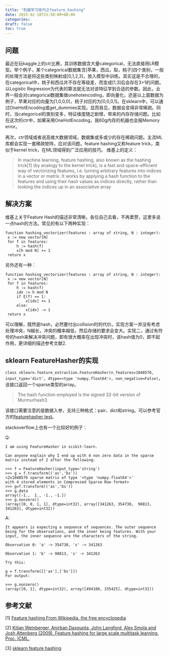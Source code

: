 ```yaml
---
title: "机器学习技巧之feature_hashing"
date: 2015-02-10T15:58:00+08:00
categories: 
draft: false
toc: true
---
```



## 问题


最近在玩kaggle上的ctr比赛，其训练数据含大量categorical，无法直接用LR模型。举个例子，某个categorical数据集含[苹果，西瓜，梨，桃子]四个类别，一般的处理方法是将这些类别映射成[0,1,2,3]，放入模型中训练。其实这是不合理的，在categorical中，桃子和西瓜并不存在等级差，而变成[1,3]后会存在3>1的问题。以Logistic Regression为代表的算法就无法对该特征学到合适的参数。因此，业界一般会对categorical数据集做onehotencoding，即向量化，还是以上面数据为例子，苹果对应的向量为[1,0,0,0]，桃子对应的为[0,0,0,1]。在sklearn中，可以通过OneHotEncoding或get_dummies实现。显而易见，数据会变得非常稀疏。同时，当categorical的类别变多，特征维度随之剧增，带来的内存存储问题。比如在这次的ctr中，如果采用OneHotEncoding，我60g内存的机器也会报Memory error。

再次，ctr领域或者说高维大数据领域，数据集或多或少的存在稀疏问题。主流ML库都会实现一套稀疏矩阵，应对该问题。feature hashing又称feature trick，类似于kernel trick，在ML领域得到广泛应用的技巧。
维基上的定义：

>In machine learning, feature hashing, also known as the hashing trick[1] (by analogy to the kernel trick), is a fast and space-efficient way of vectorizing features, i.e. turning arbitrary features into indices in a vector or matrix. It works by applying a hash function to the features and using their hash values as indices directly, rather than looking the indices up in an associative array


## 解决方案

维基上关于Feature Hash的描述非常清晰，各位自己去看，不再累赘，这里多说一点hash的方法。常见的有以下两种实现：

	function hashing_vectorizer(features : array of string, N : integer):
     x := new vector[N]
     for f in features:
         h := hash(f)
         x[h mod N] += 1
     return x
     
     
另外还有一种：

	function hashing_vectorizer(features : array of string, N : integer):
     x := new vector[N]
     for f in features:
         h := hash(f)
         idx := h mod N
         if ξ(f) == 1:
             x[idx] += 1
         else:
             x[idx] -= 1
     return x
     
     
可以理解，既然是hash，必然要付出collision时的代价。实现方案一并没有考虑处理冲突，N越长，冲突的概率越低，然后存储的要求会变大。实现二，通过有符号的hash来解决冲突问题，即有很大概率在出现冲突时，该hash值为0，即不起作用，更详细的描述参考文献2.
 
## sklearn FeatureHasher的实现


`class sklearn.feature_extraction.FeatureHasher(n_features=1048576, input_type='dict', dtype=<type 'numpy.float64'>, non_negative=False)`，该接口返回一个sparse类型的array。

> The hash function employed is the signed 32-bit version of Murmurhash3.

该接口需要注意的是数据入参，支持三种格式：pair、dict和string。可以参考官方的[featurehasher test](https://github.com/scikit-learn/scikit-learn/blob/master/sklearn/feature_extraction/tests/test_feature_hasher.py)。

stackoverflow上也有一个比较好的例子：

Q:

```
I am using FeatureHasher in scikit-learn.

Can anyone explain why I end up with 4 non zero data in the sparse matrix instead of 2 after the following:

>>> f = FeatureHasher(input_type='string')
>>> g = f.transform(('as','bs'))
<2x1048576 sparse matrix of type '<type 'numpy.float64'>'
with 4 stored elements in Compressed Sparse Row format>
>>> g=f.transform(('as','bs'))
>>> g.data
array([-1.,  1., -1., -1.])
>>> g.nonzero()
(array([0, 0, 1, 1], dtype=int32), array([341263, 354738,  98813, 341263], dtype=int32))

```

A:

```
It appears is expecting a sequence of sequences. The outer sequence being for the observations, and the inner being features. With your input, the inner sequence are the characters of the string.

Observation 0: 'a' -> 354738, 's' -> 341263

Observation 1: 'b' -> 98813, 's' -> 341263

Try this:

g = f.transform([['as'],['bs']])
For output:

>>> g.nonzero()
(array([0, 1], dtype=int32), array([494108, 335425], dtype=int32))
```


## 参考文献

[1] [Feature hashing From Wikipedia, the free encyclopedia](http://en.wikipedia.org/wiki/Feature_hashing)

[2] [Kilian Weinberger, Anirban Dasgupta, John Langford, Alex Smola and Josh Attenberg (2009). Feature hashing for large scale multitask learning. Proc. ICML.](http://alex.smola.org/papers/2009/Weinbergeretal09.pdf)

[3] [sklearn feature hashing](http://scikit-learn.org/stable/modules/feature_extraction.html)

